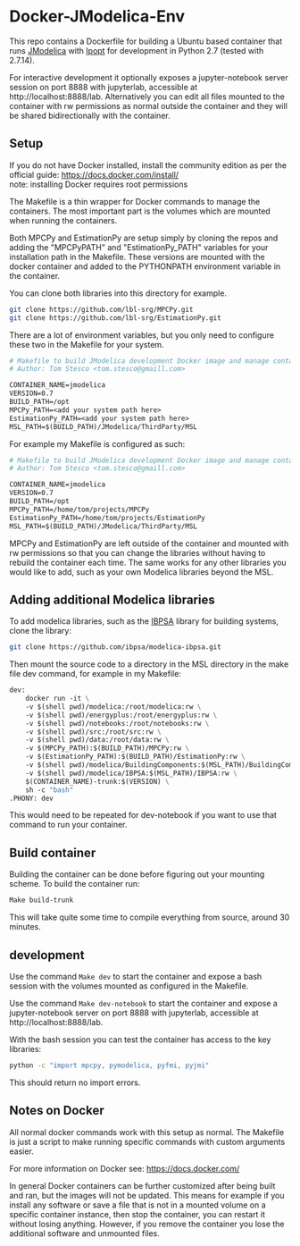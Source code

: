 # Docker-JModelica-Env

This repo contains a Dockerfile for building a Ubuntu based container that runs 
[JModelica](https://jmodelica.org/) with [Ipopt](https://projects.coin-or.org/Ipopt) 
for development in Python 2.7 (tested with 2.7.14). 

For interactive development it optionally exposes a jupyter-notebook server session on 
port 8888 with jupyterlab, accessible at http://localhost:8888/lab. 
Alternatively you can edit all files mounted to the container with rw permissions as 
normal outside the container and they will be shared bidirectionally with the container.

## Setup

If you do not have Docker installed, 
install the community edition as per the official guide: https://docs.docker.com/install/  
note: installing Docker requires root permissions

The Makefile is a thin wrapper for Docker commands to manage the containers. 
The most important part is the volumes which are mounted when running the containers.

Both MPCPy and EstimationPy are setup simply by cloning the repos and adding 
the "MPCPyPATH" and "EstimationPy_PATH" variables for your installation path 
in the Makefile. These versions are mounted with the docker container and added 
to the PYTHONPATH environment variable in the container.

You can clone both libraries into this directory for example.

```sh
git clone https://github.com/lbl-srg/MPCPy.git
git clone https://github.com/lbl-srg/EstimationPy.git
```

There are a lot of environment variables, but you only need to configure these 
two in the Makefile for your system.

```Dockerfile
# Makefile to build JModelica development Docker image and manage containers.
# Author: Tom Stesco <tom.stesco@gmaill.com>

CONTAINER_NAME=jmodelica
VERSION=0.7
BUILD_PATH=/opt
MPCPy_PATH=<add your system path here>
EstimationPy_PATH=<add your system path here>
MSL_PATH=$(BUILD_PATH)/JModelica/ThirdParty/MSL
```

For example my Makefile is configured as such:

```Dockerfile
# Makefile to build JModelica development Docker image and manage containers.
# Author: Tom Stesco <tom.stesco@gmaill.com>

CONTAINER_NAME=jmodelica
VERSION=0.7
BUILD_PATH=/opt
MPCPy_PATH=/home/tom/projects/MPCPy
EstimationPy_PATH=/home/tom/projects/EstimationPy
MSL_PATH=$(BUILD_PATH)/JModelica/ThirdParty/MSL
```

MPCPy and EstimationPy are left outside of the container and mounted with rw permissions 
so that you can change the libraries without having to rebuild the container each 
time. The same works for any other libraries you would like to add, such as 
your own Modelica libraries beyond the MSL.

## Adding additional Modelica libraries

To add modelica libraries, such as the [IBPSA](https://github.com/ibpsa/modelica-ibpsa) 
library for building systems, clone the library:

```sh
git clone https://github.com/ibpsa/modelica-ibpsa.git
```

Then mount the source code to a directory in the MSL directory in the make file 
dev command, for example in my Makefile:

```Dockerfile
dev:
    docker run -it \
    -v $(shell pwd)/modelica:/root/modelica:rw \
    -v $(shell pwd)/energyplus:/root/energyplus:rw \
    -v $(shell pwd)/notebooks:/root/notebooks:rw \
    -v $(shell pwd)/src:/root/src:rw \
    -v $(shell pwd)/data:/root/data:rw \
    -v $(MPCPy_PATH):$(BUILD_PATH)/MPCPy:rw \
    -v $(EstimationPy_PATH):$(BUILD_PATH)/EstimationPy:rw \
    -v $(shell pwd)/modelica/BuildingComponents:$(MSL_PATH)/BuildingComponents:rw \
    -v $(shell pwd)/modelica/IBPSA:$(MSL_PATH)/IBPSA:rw \
    $(CONTAINER_NAME)-trunk:$(VERSION) \
    sh -c "bash"
.PHONY: dev
```

This would need to be repeated for dev-notebook if you want to use that command 
to run your container.

## Build container

Building the container can be done before figuring out your mounting scheme. 
To build the container run:

```sh
Make build-trunk
```

This will take quite some time to compile everything from source, around 30 minutes.

## development

Use the command ```Make dev``` to start the container and expose a bash session 
with the volumes mounted as configured in the Makefile.

Use the command ```Make dev-notebook``` to start the container and expose a jupyter-notebook 
server on port 8888 with jupyterlab, accessible at http://localhost:8888/lab.

With the bash session you can test the container has access to the key libraries:
```sh
python -c "import mpcpy, pymodelica, pyfmi, pyjmi"
```
This should return no import errors.

## Notes on Docker

All normal docker commands work with this setup as normal. The Makefile is just 
a script to make running specific commands with custom arguments easier. 

For more information on Docker see: https://docs.docker.com/

In general Docker containers can be further customized after being built and ran, but the images will not be 
updated. This means for example if you install any software or save a file that 
is not in a mounted volume on a specific container instance, then stop the 
container, you can restart it without losing anything. However, if you remove 
the container you lose the additional software and unmounted files.

